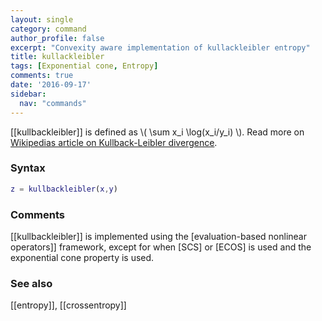```yaml
---
layout: single
category: command
author_profile: false
excerpt: "Convexity aware implementation of kullackleibler entropy"
title: kullackleibler
tags: [Exponential cone, Entropy]
comments: true
date: '2016-09-17'
sidebar:
  nav: "commands"
---
```


[[kullbackleibler]] is defined as \\( \sum x_i \log(x_i/y_i) \\). Read more on [Wikipedias article on Kullback-Leibler divergence](http://en.wikipedia.org/wiki/Kullback%E2%80%93Leibler_divergence).

### Syntax 
````matlab
z = kullbackleibler(x,y) 
````

### Comments

[[kullbackleibler]] is implemented using the [evaluation-based nonlinear operators]] framework, except for when [SCS] or [ECOS] is used and the exponential cone property is used.

### See also 
[[entropy]], [[crossentropy]]

